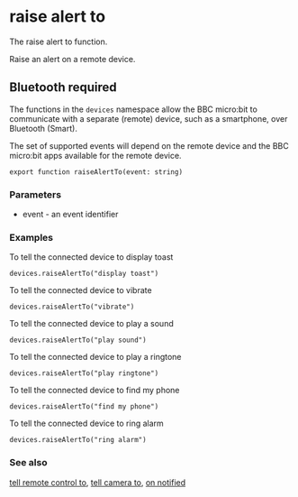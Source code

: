 # raise alert to

The raise alert to function.

Raise an alert on a remote device.

## Bluetooth required

The functions in the ``devices`` namespace allow the BBC micro:bit to communicate with a separate (remote) device, such as a smartphone, over Bluetooth (Smart).

The set of supported events will depend on the remote device and the BBC micro:bit apps available for the remote device.


```sig
export function raiseAlertTo(event: string)
```

### Parameters

* event - an event identifier

### Examples

To tell the connected device to display toast

```
devices.raiseAlertTo("display toast")
```

To tell the connected device to vibrate

```
devices.raiseAlertTo("vibrate")
```

To tell the connected device to play a sound

```
devices.raiseAlertTo("play sound")
```

To tell the connected device to play a ringtone

```
devices.raiseAlertTo("play ringtone")
```

To tell the connected device to find my phone

```
devices.raiseAlertTo("find my phone")
```

To tell the connected device to ring alarm

```
devices.raiseAlertTo("ring alarm")
```

### See also

[tell remote control to](/reference/devices/tell-remote-control-to), [tell camera to](/reference/devices/tell-camera-to), [on notified](/reference/devices/on-notified)

